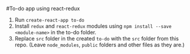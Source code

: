 #To-do app using react-redux

1. Run `create-react-app to-do`
2. Install `redux` and `react-redux` modules using `npm install --save <module-name>` in the to-do folder.
3. Replace `src` folder in the created `to-do` with the `src` folder from this repo. (Leave `node_modules`, `public` folders and other files as they are.)

